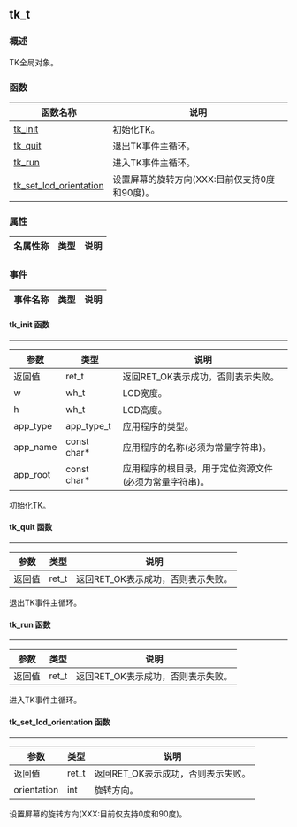 ## tk\_t
### 概述
 TK全局对象。

### 函数
<p id="tk_t_methods">

| 函数名称 | 说明 | 
| -------- | ------------ | 
| <a href="#tk_t_tk_init">tk\_init</a> |  初始化TK。 |
| <a href="#tk_t_tk_quit">tk\_quit</a> |  退出TK事件主循环。 |
| <a href="#tk_t_tk_run">tk\_run</a> |  进入TK事件主循环。 |
| <a href="#tk_t_tk_set_lcd_orientation">tk\_set\_lcd\_orientation</a> |  设置屏幕的旋转方向(XXX:目前仅支持0度和90度)。 |
### 属性
<p id="tk_t_properties">

| 名属性称 | 类型 | 说明 | 
| -------- | ----- | ------------ | 
### 事件
<p id="tk_t_events">

| 事件名称 | 类型  | 说明 | 
| -------- | ----- | ------- | 
#### tk\_init 函数
-----------------------

| 参数 | 类型 | 说明 |
| -------- | ----- | --------- |
| 返回值 | ret\_t | 返回RET\_OK表示成功，否则表示失败。 |
| w | wh\_t | LCD宽度。 |
| h | wh\_t | LCD高度。 |
| app\_type | app\_type\_t | 应用程序的类型。 |
| app\_name | const char* | 应用程序的名称(必须为常量字符串)。 |
| app\_root | const char* | 应用程序的根目录，用于定位资源文件(必须为常量字符串)。 |
<p id="tk_t_tk_init"> 初始化TK。




#### tk\_quit 函数
-----------------------

| 参数 | 类型 | 说明 |
| -------- | ----- | --------- |
| 返回值 | ret\_t | 返回RET\_OK表示成功，否则表示失败。 |
<p id="tk_t_tk_quit"> 退出TK事件主循环。




#### tk\_run 函数
-----------------------

| 参数 | 类型 | 说明 |
| -------- | ----- | --------- |
| 返回值 | ret\_t | 返回RET\_OK表示成功，否则表示失败。 |
<p id="tk_t_tk_run"> 进入TK事件主循环。




#### tk\_set\_lcd\_orientation 函数
-----------------------

| 参数 | 类型 | 说明 |
| -------- | ----- | --------- |
| 返回值 | ret\_t | 返回RET\_OK表示成功，否则表示失败。 |
| orientation | int | 旋转方向。 |
<p id="tk_t_tk_set_lcd_orientation"> 设置屏幕的旋转方向(XXX:目前仅支持0度和90度)。




